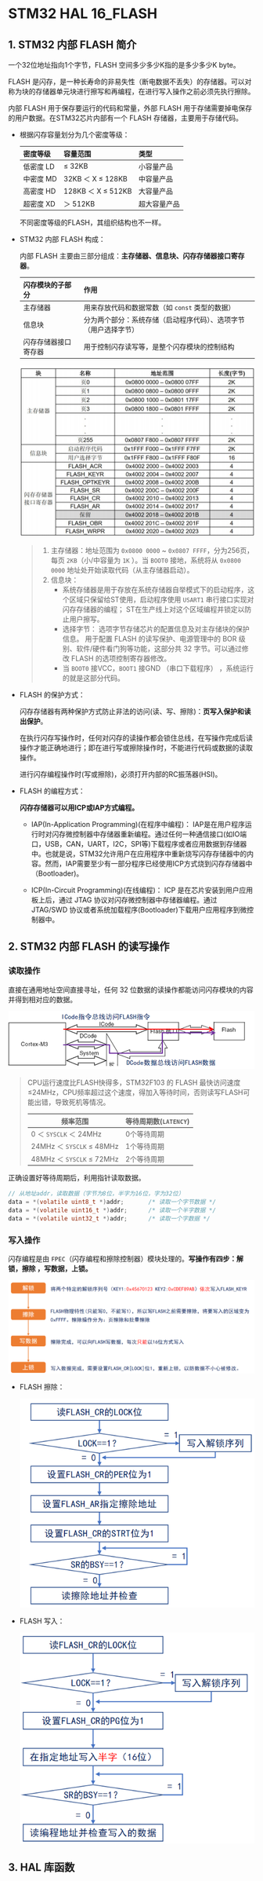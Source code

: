 # STM32 HAL 16_FLASH

## 1. STM32 内部 FLASH 简介

一个32位地址指向1个字节，FLASH 空间多少多少K指的是多少多少K byte。

FLASH 是闪存，是一种长寿命的非易失性（断电数据不丢失）的存储器。可以对称为块的存储器单元块进行擦写和再编程，在进行写入操作之前必须先执行擦除。

内部 FLASH 用于保存要运行的代码和常量，外部 FLASH 用于存储需要掉电保存的用户数据。在STM32芯片内部有一个 FLASH 存储器，主要用于存储代码。

- 根据闪存容量划分为几个密度等级：
  
    | **密度等级** | **容量范围**       | **类型**     |
    | ------------ | ------------------ | ------------ |
    | 低密度 LD    | ≤ 32KB             | 小容量产品   |
    | 中密度 MD    | 32KB ＜ X ≤ 128KB  | 中容量产品   |
    | 高密度 HD    | 128KB ＜ X ≤ 512KB | 大容量产品   |
    | 超密度 XD    | ＞ 512KB           | 超大容量产品 |
	
	不同密度等级的FLASH，其组织结构也不一样。

- STM32 内部 FLASH 构成：

  内部 FLASH 主要由三部分组成：**主存储器、信息块、闪存存储器接口寄存器**。

  | **闪存模块的子部分** | **作用**                                                     |
  | -------------------- | ------------------------------------------------------------ |
  | 主存储器             | 用来存放代码和数据常数（如 `const` 类型的数据）              |
  | 信息块               | 分为两个部分：系统存储（启动程序代码）、选项字节（用户选择字节） |
  | 闪存存储器接口寄存器 | 用于控制闪存读写等，是整个闪存模块的控制结构                 |
  
  ![NULL](./assets/picture_1.jpg)
  
  > 1. 主存储器：地址范围为 `0x0800 0000` ~ `0x0807 FFFF`，分为256页，每页 `2KB`（小/中容量为 `1K` ）。当 `BOOT0` 接地，系统将从 `0x0800 0000` 地址处开始读取代码（从主存储器启动）。
  > 2. 信息块：
  >    - 系统存储器是用于存放在系统存储器自举模式下的启动程序，这个区域只保留给ST使用，启动程序使用 `USART1` 串行接口实现对闪存存储器的编程； ST在生产线上对这个区域编程并锁定以防止用户擦写。
  >    - 选择字节： 选项字节存储芯片的配置信息及对主存储块的保护信息。 用于配置 FLASH 的读写保护、电源管理中的 BOR 级别、软件/硬件看门狗等功能，这部分共 32 字节。可以通过修改 FLASH 的选项控制寄存器修改。
  >    - 当 `BOOT0` 接VCC，`BOOT1` 接GND （串口下载程序） ，系统运行的就是这部分代码。
  
- FLASH 的保护方式：

  闪存存储器有两种保护方式防止非法的访问(读、写、擦除)：**页写入保护和读出保护**。

  在执行闪存写操作时，任何对闪存的读操作都会锁住总线，在写操作完成后读操作才能正确地进行；即在进行写或擦除操作时，不能进行代码或数据的读取操作。

  进行闪存编程操作时(写或擦除)，必须打开内部的RC振荡器(HSI)。

- FLASH 的编程方式：

  **闪存存储器可以用ICP或IAP方式编程。**

  - IAP(In-Application Programming)(在程序中编程)： IAP是在用户程序运行时对闪存微控制器中存储器重新编程。通过任何一种通信接口(如IO端口，USB，CAN，UART，I2C，SPI等)下载程序或者应用数据到存储器中。也就是说，STM32允许用户在应用程序中重新烧写闪存存储器中的内容。然而，IAP需要至少有一部分程序已经使用ICP方式烧到闪存存储器中（Bootloader)。

  - ICP(In-Circuit Programming)(在线编程)： ICP 是在芯片安装到用户应用板上后，通过 JTAG 协议对闪存微控制器中存储器编程。通过 JTAG/SWD 协议或者系统加载程序(Bootloader)下载用户应用程序到微控制器中。

## 2. STM32 内部 FLASH 的读写操作

### 读取操作

直接在通用地址空间直接寻址，任何 32 位数据的读操作都能访问闪存模块的内容并得到相对应的数据。

![NULL](./assets/picture_2.jpg)

> CPU运行速度比FLASH快得多，STM32F103 的 FLASH 最快访问速度 ≤24MHz，CPU频率超过这个速度，得加入等待时间，否则读写FLASH可能出错，导致死机等情况。
>
> | **频率范围**              | 等待周期数(`LATENCY`) |
> | ------------------------- | --------------------- |
> | 0 ＜ `SYSCLK` ＜ 24MHz    | 0个等待周期           |
> | 24MHz ＜ `SYSCLK` ≤ 48MHz | 1个等待周期           |
> | 48MHz ＜ `SYSCLK` ≤ 72MHz | 2个等待周期           |

正确设置好等待周期后，利用指针读取数据。

```c
// 从地址addr，读取数据（字节为8位，半字为16位，字为32位）
data = *(volatile uint8_t *)addr;		/* 读取一个字节数据 */
data = *(volatile uint16_t *)addr;		/* 读取一个半字数据 */
data = *(volatile uint32_t *)addr;		/* 读取一个字数据 */
```

### 写入操作

闪存编程是由 `FPEC`（闪存编程和擦除控制器）模块处理的。**写操作有四步：解锁，擦除 ，写数据，上锁。**

![NULL](./assets/picture_3.jpg)

- FLASH 擦除：

  ![NULL](./assets/picture_4.jpg)

- FLASH 写入：

  ![NULL](./assets/picture_5.jpg)

## 3. HAL 库函数

